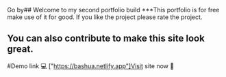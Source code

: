 Go by## Welcome to my second portfolio build
***This portfolio is for free make use of it for good.
If you like the project please rate the project.
## You can also contribute to make this site look great.

#Demo link 💻
["https://bashua.netlify.app"]Visit site now 🤗</a>
